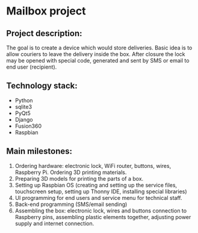 # Mailbox project

## Project description:
The goal is to create a device which would store deliveries. Basic idea is to allow couriers to leave the delivery inside the box. After closure the lock may be opened with special code, generated and sent by SMS or email to end user (recipient).

## Technology stack:
- Python
- sqlite3 
- PyQt5
- Django
- Fusion360
- Raspbian

## Main milestones: 
1. Ordering hardware: electronic lock, WiFi router, buttons, wires, Raspberry Pi. Ordering 3D printing materials. 
2. Preparing 3D models for printing the parts of a box. 
3. Setting up Raspbian OS (creating  and setting up the service files, touchscreen setup, setting up Thonny IDE, installing special libraries)
4. UI programming for end users and service menu for technical staff.
5. Back-end programming (SMS/email sending)
6. Assembling the box: electronic lock, wires and buttons connection to Raspberry pins, assembling plastic elements together, adjusting power supply and internet connection.
